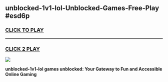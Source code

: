 
## unblocked-1v1-lol-Unblocked-Games-Free-Play #esd6p
<h3>
<a href="https://us.freeplayer.one?title=unblocked-1v1-lol&ref=9M">CLICK TO PLAY</a></h3>
<hr>

<h3>
<a href="https://us.freeplayer.one?title=unblocked-1v1-lol&ref=9M">CLICK 2 PLAY</a>
  
</h3>

<a href="https://us.freeplayer.one?title=unblocked-1v1-lol&ref=9M"><img src="https://clearcache.store/games.png"></a>


**unblocked-1v1-lol games unblocked: Your Gateway to Fun and Accessible Online Gaming**
